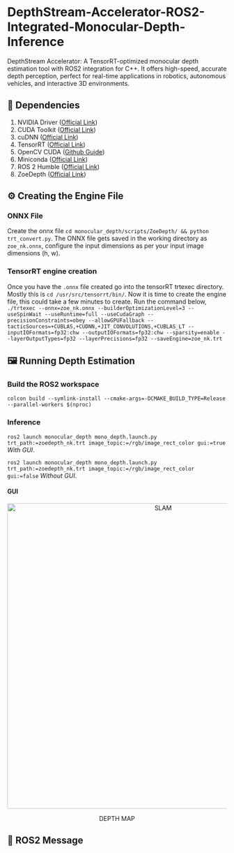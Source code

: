 # DepthStream-Accelerator-ROS2-Integrated-Monocular-Depth-Inference
DepthStream Accelerator: A TensorRT-optimized monocular depth estimation tool with ROS2 integration for C++. It offers high-speed, accurate depth perception, perfect for real-time applications in robotics, autonomous vehicles, and interactive 3D environments.

## 🏁 Dependencies
1) NVIDIA Driver ([Official Link](https://www.nvidia.com/download/index.aspx))
2) CUDA Toolkit ([Official Link](https://developer.nvidia.com/cuda-downloads))
3) cuDNN ([Official Link](https://developer.nvidia.com/cudnn))
4) TensorRT ([Official Link](https://developer.nvidia.com/tensorrt))
5) OpenCV CUDA ([Github Guide](https://gist.github.com/raulqf/f42c718a658cddc16f9df07ecc627be7))
6) Miniconda ([Official Link](https://docs.conda.io/en/main/miniconda.html))
7) ROS 2 Humble ([Official Link](https://docs.ros.org/en/humble/Installation.html))
8) ZoeDepth ([Official Link](https://github.com/isl-org/ZoeDepth))

## ⚙️ Creating the Engine File
### ONNX File
Create the onnx file `cd monocular_depth/scripts/ZoeDepth/ && python trt_convert.py`. The ONNX file gets saved in the working directory as `zoe_nk.onnx`, configure the input dimensions as per your input image dimensions (h, w).
### TensorRT engine creation
Once you have the `.onnx` file created go into the tensorRT trtexec directory. Mostly this is `cd /usr/src/tensorrt/bin/`. Now it is time to create the engine file, this could take a few minutes to create. Run the command below,
`./trtexec --onnx=zoe_nk.onnx --builderOptimizationLevel=3 --useSpinWait --useRuntime=full --useCudaGraph --precisionConstraints=obey --allowGPUFallback --tacticSources=+CUBLAS,+CUDNN,+JIT_CONVOLUTIONS,+CUBLAS_LT --inputIOFormats=fp32:chw --outputIOFormats=fp32:chw --sparsity=enable --layerOutputTypes=fp32 --layerPrecisions=fp32 --saveEngine=zoe_nk.trt`

## 🖼️ Running Depth Estimation
### Build the ROS2 workspace
`colcon build --symlink-install --cmake-args=-DCMAKE_BUILD_TYPE=Release --parallel-workers $(nproc)`

### Inference
`ros2 launch monocular_depth mono_depth.launch.py trt_path:=zoedepth_nk.trt image_topic:=/rgb/image_rect_color gui:=true` *With GUI*.


`ros2 launch monocular_depth mono_depth.launch.py trt_path:=zoedepth_nk.trt image_topic:=/rgb/image_rect_color gui:=false` *Without GUI*.
#### GUI
<div align="center">
    <img src="assets/depth.gif" alt="SLAM" width="700"/>
    <p>DEPTH MAP</p>
</div>

## 💬 ROS2 Message
